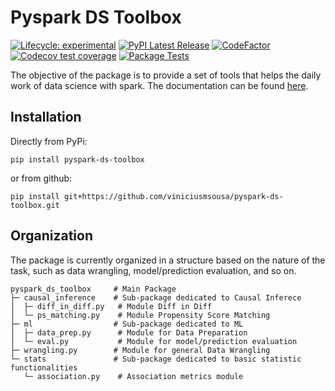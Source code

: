 # Pyspark DS Toolbox

<!-- badges: start -->
[![Lifecycle:
experimental](https://img.shields.io/badge/lifecycle-experimental-orange.svg)](https://lifecycle.r-lib.org/articles/stages.html#experimental)
[![PyPI Latest Release](https://img.shields.io/pypi/v/pyspark-ds-toolbox.svg)](https://pypi.org/project/pyspark-ds-toolbox/)
[![CodeFactor](https://www.codefactor.io/repository/github/viniciusmsousa/pyspark-ds-toolbox/badge)](https://www.codefactor.io/repository/github/viniciusmsousa/pyspark-ds-toolbox)
[![Codecov test coverage](https://codecov.io/gh/viniciusmsousa/pyspark-ds-toolbox/branch/main/graph/badge.svg)](https://codecov.io/gh/viniciusmsousa/pyspark-ds-toolbox?branch=main)
[![Package Tests](https://github.com/viniciusmsousa/pyspark-ds-toolbox/actions/workflows/package-tests.yml/badge.svg)](https://github.com/viniciusmsousa/pyspark-ds-toolbox/actions)
<!-- badges: end -->


The objective of the package is to provide a set of tools that helps the daily work of data science with spark. The documentation can be found [here](https://viniciusmsousa.github.io/pyspark-ds-toolbox/index.html).


## Installation

Directly from PyPi:
```
pip install pyspark-ds-toolbox
```

or from github:
```
pip install git+https://github.com/viniciusmsousa/pyspark-ds-toolbox.git
```

## Organization

The package is currently organized in a structure based on the nature of the task, such as data wrangling, model/prediction evaluation, and so on.

```
pyspark_ds_toolbox     # Main Package
├─ causal_inference    # Sub-package dedicated to Causal Inferece
│  ├─ diff_in_diff.py   # Module Diff in Diff
│  └─ ps_matching.py    # Module Propensity Score Matching
├─ ml                  # Sub-package dedicated to ML
│  ├─ data_prep.py      # Module for Data Preparation
│  └─ eval.py           # Module for model/prediction evaluation
├─ wrangling.py        # Module for general Data Wrangling
└─ stats               # Sub-package dedicated to basic statistic functionalities
   └─ association.py    # Association metrics module
```

